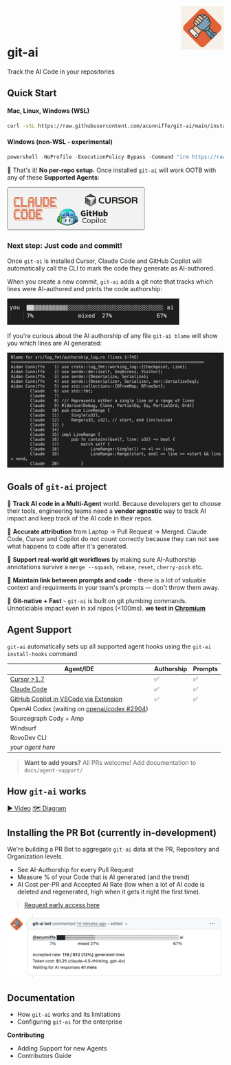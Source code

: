 
<div>
<img src="assets/docs/git-ai.png" align="right"
     alt="Git AI by acunniffe/git-ai" width="100" height="100" >

</div>
<div style="margin-top: 90px">
<h1 align="left"><b>git-ai</b></h1>
</div>
<p align="left">Track the AI Code in your repositories</p>

## Quick Start 

#### Mac, Linux, Windows (WSL)

```bash
curl -sSL https://raw.githubusercontent.com/acunniffe/git-ai/main/install.sh | bash
```

#### Windows (non-WSL - experimental)

```powershell
powershell -NoProfile -ExecutionPolicy Bypass -Command "irm https://raw.githubusercontent.com/acunniffe/git-ai/main/install.ps1 | iex"
```

🎊 That's it! **No per-repo setup.** Once installed `git-ai` will work OOTB with any of these **Supported Agents**:  

<img src="assets/docs/supported-agents.png" width="320" />

### Next step: **Just code and commit!**
Once `git-ai` is installed Cursor, Claude Code and GitHub Copilot will automatically call the CLI to mark the code they generate as AI-authored. 

When you create a new commit, `git-ai` adds a git note that tracks which lines were AI-authored and prints the code authorship: 

<img src="assets/docs/graph.jpg" width="400" />

If you're curious about the AI authorship of any file `git-ai blame` will show you which lines are AI generated:

![alt](/assets/docs/blame-cmd.jpg)



## Goals of `git-ai` project

🤖 **Track AI code in a Multi-Agent** world. Because developers get to choose their tools, engineering teams need a **vendor agnostic** way to track AI impact and keep track of the AI code in their repos. 

🎯 **Accurate attribution** from Laptop → Pull Request → Merged. Claude Code, Cursor and Copilot do not count correctly because they can not see what happens to code after it's generated. 

🔄 **Support real-world git workflows** by making sure AI-Authorship annotations survive a `merge --squash`, `rebase`, `reset`, `cherry-pick` etc.

🔗 **Maintain link between prompts and code** - there is a lot of valuable context and requirments in your team's prompts -- don't throw them away. 

🚀 **Git-native + Fast** - `git-ai` is built on git plumbing commands. Unnoticiable impact even in xxl repos (<100ms). **we test in [Chromium](https://github.com/chromium/chromium)**


## Agent Support

`git-ai` automatically sets up all supported agent hooks using the `git-ai install-hooks` command

| Agent/IDE | Authorship | Prompts |
| --- | --- | --- |
| [Cursor >1.7](https://usegitai.com/docs/agent-support/cursor) | ✅ | ✅ |
| [Claude Code](https://usegitai.com/docs/agent-support/claude-code) | ✅ | ✅ |
| [GitHub Copilot in VSCode via Extension](https://usegitai.com/docs/agent-support/vs-code-github-copilot) | ✅ | ✅ |
| OpenAI Codex (waiting on [openai/codex #2904](https://github.com/openai/codex/pull/2904)) |  |  |
| Sourcegraph Cody + Amp |  |  |
| Windsurf |  |  |
| RovoDev CLI |  |  |
| _your agent here_ |  |  |

> **Want to add yours?** All PRs welcome! Add documentation to `docs/agent-support/`


## How `git-ai` works 
[▶️ Video](https://youtube.com) [🗺️ Diagram](https://github.com/acunniffe/git-ai)


## Installing the PR Bot (currently in-development)

We're building a PR Bot to aggregate `git-ai` data at the PR, Repository and Organization levels. 

- See AI-Authorship for every Pull Request
- Measure % of your Code that is AI generated (and the trend)
- AI Cost per-PR and Accepted AI Rate (low when a lot of AI code is deleted and regenerated, high when it gets it right the first time). 

> [Request early access here](https://calendly.com/acunniffe/meeting-with-git-ai-authors)

![alt](assets/docs/bot.png)


## Documentation

- How `git-ai` works and its limitations
- Configuring `git-ai` for the enterprise

**Contributing**
- Adding Support for new Agents
- Contributors Guide 

